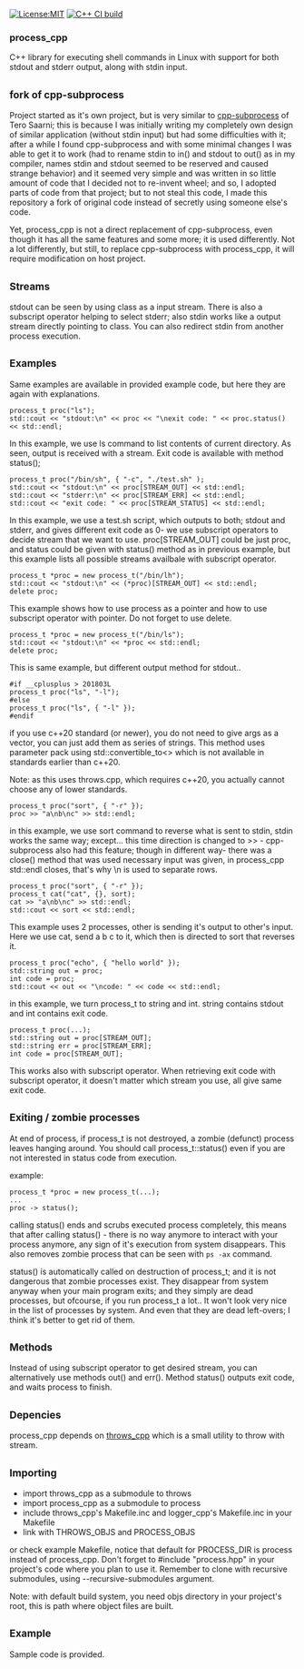 [![License:MIT](https://img.shields.io/badge/License-MIT-blue?style=plastic)](LICENSE)
[![C++ CI build](../../actions/workflows/build.yml/badge.svg)](../../actions/workflows/build.yml)

### process_cpp

C++ library for executing shell commands in Linux with support for
both stdout and stderr output, along with stdin input.

## <sub>fork of cpp-subprocess</sub>

Project started as it's own project, but is very similar to [cpp-subprocess](https://github.com/tsaarni/cpp-subprocess)
of Tero Saarni; this is because I was initially writing my completely
own design of similar application (without stdin input) but had some difficulties
with it; after a while I found cpp-subprocess and with some minimal changes
I was able to get it to work (had to rename stdin to in() and stdout to out() as
in my compiler, names stdin and stdout seemed to be reserved and caused strange
behavior) and it seemed very simple and was written in so little amount of
code that I decided not to re-invent wheel; and so, I adopted parts of code
from that project; but to not steal this code, I made this repository a fork
of original code instead of secretly using someone else's code.

Yet, process_cpp is not a direct replacement of cpp-subprocess, even though
it has all the same features and some more; it is used differently. Not a lot
differently, but still, to replace cpp-subprocess with process_cpp, it will
require modification on host project.

## <sub>Streams</sub>

stdout can be seen by using class as a input stream. There is also a
subscript operator helping to select stderr; also stdin works like a
output stream directly pointing to class.
You can also redirect stdin from another process execution.

## <sub>Examples</sub>

Same examples are available in provided example code, but
here they are again with explanations.

```
process_t proc("ls");
std::cout << "stdout:\n" << proc << "\nexit code: " << proc.status() << std::endl;
```

In this example, we use ls command to list contents of current directory.
As seen, output is received with a stream.
Exit code is available with method status();

```
process_t proc("/bin/sh", { "-c", "./test.sh" );
std::cout << "stdout:\n" << proc[STREAM_OUT] << std::endl;
std::cout << "stderr:\n" << proc[STREAM_ERR] << std::endl;
std::cout << "exit code: " << proc[STREAM_STATUS] << std::endl;
```

In this example, we use a test.sh script, which outputs to both;
stdout and stderr, and gives different exit code as 0- we use
subscript operators to decide stream that we want to use.
proc[STREAM_OUT] could be just proc, and status could be
given with status() method as in previous example, but this
example lists all possible streams availbale with subscript
operator.

```
process_t *proc = new process_t("/bin/lh");
std::cout << "stdout:\n" << (*proc)[STREAM_OUT] << std::endl;
delete proc;
```

This example shows how to use process as a pointer and how
to use subscript operator with pointer. Do not forget to use
delete.

```
process_t *proc = new process_t("/bin/ls");
std::cout << "stdout:\n" << *proc << std::endl;
delete proc;
```

This is same example, but different output method for stdout..

```
#if __cplusplus > 201803L
process_t proc("ls", "-l");
#else
process_t proc("ls", { "-l" });
#endif
```

if you use c++20 standard (or newer), you do not need to give
args as a vector, you can just add them as series of strings.
This method uses parameter pack using std::convertible_to<>
which is not available in standards earlier than c++20.

Note: as this uses throws.cpp, which requires c++20, you
actually cannot choose any of lower standards.

```
process_t proc("sort", { "-r" });
proc >> "a\nb\nc" >> std::endl;
```

in this example, we use sort command to reverse what
is sent to stdin, stdin works the same way; except...
this time direction is changed to >> - cpp-subprocess
also had this feature; though in different way-
there was a close() method that was used necessary input
was given, in process_cpp std::endl closes, that's why
\n is used to separate rows.

```
process_t proc("sort", { "-r" });
process_t cat("cat", {}, sort);
cat >> "a\nb\nc" >> std::endl;
std::cout << sort << std::endl;
```

This example uses 2 processes, other is sending it's output
to other's input. Here we use cat, send a b c to it,
which then is directed to sort that reverses it.

```
process_t proc("echo", { "hello world" });
std::string out = proc;
int code = proc;
std::cout << out << "\ncode: " << code << std::endl;
```

in this example, we turn process_t to string and int.
string contains stdout and int contains exit code.

```
process_t proc(...);
std::string out = proc[STREAM_OUT];
std::string err = proc[STREAM_ERR];
int code = proc[STREAM_OUT];
```

This works also with subscript operator. When
retrieving exit code with subscript operator,
it doesn't matter which stream you use, all give
same exit code.

## <sub>Exiting / zombie processes</sub>

At end of process, if process_t is not destroyed, a zombie (defunct) process
leaves hanging around. You should call process_t::status() even if you are
not interested in status code from execution.

example:
```
process_t *proc = new process_t(...);
...
proc -> status();
```

calling status() ends and scrubs executed process completely, this means
that after calling status() - there is no way anymore to interact with
your process anymore, any sign of it's execution from system disappears.
This also removes zombie process that can be seen with ```ps -ax``` command.

status() is automatically called on destruction of process_t; and it is not
dangerous that zombie processes exist. They disappear from system anyway
when your main program exits; and they simply are dead processes, but
ofcourse, if you run process_t a lot.. It won't look very nice in the list
of processes by system. And even that they are dead left-overs; I think
it's better to get rid of them.

## <sub>Methods</sub>

Instead of using subscript operator to get desired stream, you
can alternatively use methods out() and err().
Method status() outputs exit code, and waits process to finish.

## <sub>Depencies</sub>

process_cpp depends on [throws_cpp](https://github.com/oskarirauta/throws_cpp)
which is a small utility to throw with stream.

## <sub>Importing</sub>

 - import throws_cpp as a submodule to throws
 - import process_cpp as a submodule to process
 - include throws_cpp's Makefile.inc and logger_cpp's Makefile.inc in your Makefile
 - link with THROWS_OBJS and PROCESS_OBJS

or check example Makefile, notice that default for PROCESS_DIR is process instead of process_cpp.
Don't forget to #include "process.hpp" in your project's code where you plan to use it.
Remember to clone with recursive submodules, using --recursive-submodules argument.

Note: with default build system, you need objs directory in your project's root, this is path
where object files are built.

## <sub>Example</sub>

Sample code is provided.
